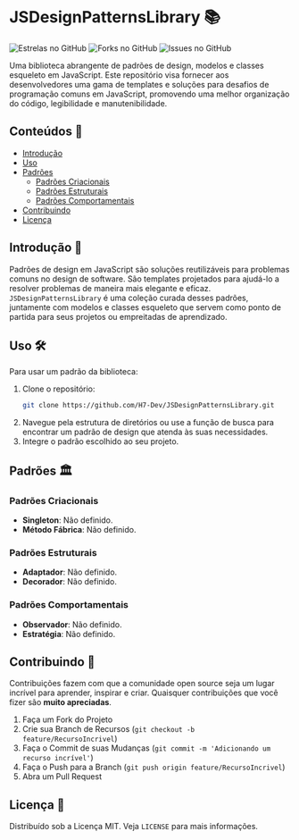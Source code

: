 # JSDesignPatternsLibrary 📚

![Estrelas no GitHub](https://img.shields.io/github/stars/H7-Dev/JSDesignPatternsLibrary?style=social) ![Forks no GitHub](https://img.shields.io/github/forks/H7-Dev/JSDesignPatternsLibrary?style=social) ![Issues no GitHub](https://img.shields.io/github/issues/H7-Dev/JSDesignPatternsLibrary)

Uma biblioteca abrangente de padrões de design, modelos e classes esqueleto em JavaScript. Este repositório visa fornecer aos desenvolvedores uma gama de templates e soluções para desafios de programação comuns em JavaScript, promovendo uma melhor organização do código, legibilidade e manutenibilidade.

## Conteúdos 📖

- [Introdução](#introdução)
- [Uso](#uso)
- [Padrões](#padrões)
  - [Padrões Criacionais](#padrões-criacionais)
  - [Padrões Estruturais](#padrões-estruturais)
  - [Padrões Comportamentais](#padrões-comportamentais)
- [Contribuindo](#contribuindo)
- [Licença](#licença)

## Introdução 🌟

Padrões de design em JavaScript são soluções reutilizáveis para problemas comuns no design de software. São templates projetados para ajudá-lo a resolver problemas de maneira mais elegante e eficaz. `JSDesignPatternsLibrary` é uma coleção curada desses padrões, juntamente com modelos e classes esqueleto que servem como ponto de partida para seus projetos ou empreitadas de aprendizado.

## Uso 🛠

Para usar um padrão da biblioteca:

1. Clone o repositório:
   ```bash
   git clone https://github.com/H7-Dev/JSDesignPatternsLibrary.git
   ```
2. Navegue pela estrutura de diretórios ou use a função de busca para encontrar um padrão de design que atenda às suas necessidades.
3. Integre o padrão escolhido ao seu projeto.

## Padrões 🏛

### Padrões Criacionais

- **Singleton**: Não definido.
- **Método Fábrica**:  Não definido.

### Padrões Estruturais

- **Adaptador**: Não definido.
- **Decorador**: Não definido.

### Padrões Comportamentais

- **Observador**: Não definido.
- **Estratégia**: Não definido.

## Contribuindo 🤝

Contribuições fazem com que a comunidade open source seja um lugar incrível para aprender, inspirar e criar. Quaisquer contribuições que você fizer são **muito apreciadas**.

1. Faça um Fork do Projeto
2. Crie sua Branch de Recursos (`git checkout -b feature/RecursoIncrivel`)
3. Faça o Commit de suas Mudanças (`git commit -m 'Adicionando um recurso incrível'`)
4. Faça o Push para a Branch (`git push origin feature/RecursoIncrivel`)
5. Abra um Pull Request

## Licença 📄

Distribuído sob a Licença MIT. Veja `LICENSE` para mais informações.